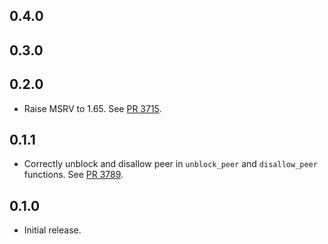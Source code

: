 ## 0.4.0

<!-- Update to libp2p-swarm v0.45.0 -->

## 0.3.0


## 0.2.0

- Raise MSRV to 1.65.
  See [PR 3715].

[PR 3715]: https://github.com/libp2p/rust-libp2p/pull/3715

## 0.1.1

- Correctly unblock and disallow peer in `unblock_peer` and `disallow_peer` functions.
  See [PR 3789].

[PR 3789]: https://github.com/libp2p/rust-libp2p/pull/3789

## 0.1.0

- Initial release.
